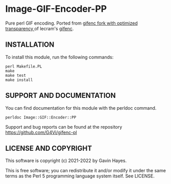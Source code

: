 # Image-GIF-Encoder-PP

Pure perl GIF encoding. Ported from [gifenc fork with optimized transparency ](https://github.com/G4Vi/gifenc) of lecram's [gifenc](https://github.com/lecram/gifenc).

## INSTALLATION

To install this module, run the following commands:
```
perl Makefile.PL
make
make test
make install
```

## SUPPORT AND DOCUMENTATION

You can find documentation for this module with the perldoc command.

`perldoc Image::GIF::Encoder::PP`

Support and bug reports can be found at the repository <https://github.com/G4Vi/gifenc-pl>

## LICENSE AND COPYRIGHT

This software is copyright (c) 2021-2022 by Gavin Hayes.

This is free software; you can redistribute it and/or modify it under
the same terms as the Perl 5 programming language system itself. See LICENSE.
